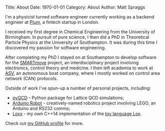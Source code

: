 Title: About
Date: 1970-01-01
Category: About
Author: Matt Spraggs

I'm a physicist turned software engineer currently working as a backend engineer
at [Plum](https://withplum.com), a fintech startup in London.

I received my first degree in Chemical Engineering from the University of
Birmingham. In pursuit of pure science, I then did a PhD in Theoretical Particle
Physics at the University of Southampton. It was during this time I discovered
my passion for software engineering.

After completing my PhD I stayed on at Southampton to develop software for the
[SMARTmove](https://smartmove.soton.ac.uk/) project, an interdisciplinary
project involving electronics, control theory and medicine. I then left academia
to work at [ASV](https://www.asvglobal.com/), an autonomous boat company, where
I mostly worked on control area network (CAN) protocols.

Outside of work I've spun-up a number of personal projects, including:

* [pyQCD](https://github.com/mspraggs/pyqcd) - Python package for Lattice QCD
  simulations;
* [Arduino Robot]({filename}../lego-powerfunctions-arduino-robot.md) -
  creatively-named robotics project involving LEGO, an Arduino and RS232 comms;
* [Loxx]({filename}../lox-cpp-14-virtual-machine-bytecode.md) - my own
  C++14 implementation of the
  [toy language Lox](https://craftinginterpreters.com/).

Check out [my GitHub profile](https://github.com/mspraggs) for more.
